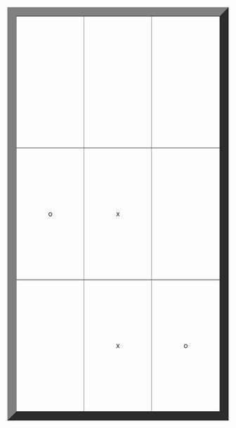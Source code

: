 <!-- Do not move the table content into multiple lines; keep it in a single line -->
<font size="7">
<table style="text-align:center" border="20">
 
  <tr align="center" height="300"><td width="300"></td><td width="300"></td><td width="300"></td></tr>
  <tr align="center" height="300"><td>o</td><td>x</td><td></td></tr><tr align="center" height="300"><td></td>
  <td>x</td><td>o</td></tr>
 
</table>
</font>

